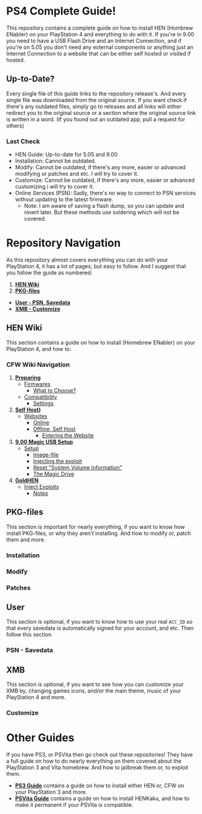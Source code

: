 # PS4 Complete Guide!

This repository contains a complete guide on how to install HEN (Hombrew ENabler) on your PlayStation 4 and everything to do with it. If you're in 9.00 you need to have a USB Flash Drive and an Internet Connection, and if you're on 5.05 you don't need any external components or anything just an Internet Connection to a website that can be either self hosted or visited if hosted.

## Up-to-Date?

Every single file of this guide links to the repository release's. And every single file was downloaded from the original source. If you want check if there's any outdated files, simply go to releases and all links will either redirect you to the original source or a section where the original source link is written in a word. (If you found out an outdated app, pull a request for others)

### Last Check

- HEN Guide: Up-to-date for 5.05 and 9.00
- Installation: Cannot be outdated.
- Modify: Cannot be outdated, if there's any more, easier or advanced modifying or patches and etc. I will try to cover it.
- Customize: Cannot be outdated, if there's any more, easier or advanced customizing i will try to cover it.
- Online Services (PSN): Sadly, there's no way to connect to PSN services without updating to the latest firmware.
    - Note: I am aware of saving a flash dump, so you can update and revert later. But these methods use soldering which will not be covered.

# Repository Navigation

As this repository almost covers everything you can do with your PlayStation 4, it has a lot of pages, but easy to follow. And I suggest that you follow the guide as numbered:

1. **[HEN Wiki](#hen-wiki)**
2. **[PKG-files](#pkg-files)**
- **[User - PSN, Savedata](#user)**
- **[XMB - Customize](#xmb)**


## HEN Wiki

This section contains a guide on how to install (Homebrew ENabler) on your PlayStation 4, and how to:

### CFW Wiki Navigation

1. **[Preparing](https://github.com/ZHassanQ/PS4-Guide/wiki/1.-Preparing)**
    - [Firmwares](https://github.com/ZHassanQ/PS4-Guide/wiki/1.-Preparing#firmwares)
      - [What to Choose?](https://github.com/ZHassanQ/PS4-Guide/wiki/1.-Preparing#what-to-choose)
    - [Compatibility](https://github.com/ZHassanQ/PS4-Guide/wiki/1.-Preparing#compatibility)
      - [Settings](https://github.com/ZHassanQ/PS4-Guide/wiki/1.-Preparing#settings)
2. **[Self Host](https://github.com/ZHassanQ/PS4-Guide/wiki/2.-Websites,-Host))**
    - [Websites](https://github.com/ZHassanQ/PS4-Guide/wiki/2.-Websites,-Host#websites)
      - [Online](https://github.com/ZHassanQ/PS4-Guide/wiki/2.-Websites,-Host#online)
      - [Offline, Self Host](https://github.com/ZHassanQ/PS4-Guide/wiki/2.-Websites,-Host#offline-self-host)
        - [Entering the Website](https://github.com/ZHassanQ/PS4-Guide/wiki/2.-Websites,-Host#entering-the-website)
3. **[9.00 Magic USB Setup](https://github.com/ZHassanQ/PS4-Guide/wiki/3.-9.00-Magic-USB-Setup)**
    - [Setup](https://github.com/ZHassanQ/PS4-Guide/wiki/3.-9.00-Magic-USB-Setup#setup)
       - [Image-file](https://github.com/ZHassanQ/PS4-Guide/wiki/3.-9.00-Magic-USB-Setup#image-file)
        - [Injecting the exploit](https://github.com/ZHassanQ/PS4-Guide/wiki/3.-9.00-Magic-USB-Setup#injecting-the-exploit)
        - [Reset "System Volume Information"](https://github.com/ZHassanQ/PS4-Guide/wiki/3.-9.00-Magic-USB-Setup#reset-system-volume-information)
       - [The Magic Drive](https://github.com/ZHassanQ/PS4-Guide/wiki/3.-9.00-Magic-USB-Setup#the-magic-drive)
4. **[GoldHEN](https://github.com/ZHassanQ/PS4-Guide/wiki/4.-GoldHEN)**
    - [Inject Exploits](https://github.com/ZHassanQ/PS4-Guide/wiki/4.-GoldHEN#injecting-the-exploit)
      - [Notes](https://github.com/ZHassanQ/PS4-Guide/wiki/4.-GoldHEN#notes)

## PKG-files

This section is important for nearly everything, if you want to know how install PKG-files, or why they aren't installing. And how to modify or, patch them and more.

### Installation
### Modify
### Patches


## User

This section is optional, if you want to know how to use your real `ACC_ID` so that every savedata is automatically signed for your account, and etc. Then follow this section.

### PSN - Savedata


## XMB

This section is optional, if you want to see how you can customize your XMB by, changing games icons, and/or the main theme, music of your PlayStation 4 and more.

### Customize


# Other Guides

If you have PS3, or PSVita then go check out these repositories! They have a full guide on how to do nearly everything on them covered about the PlayStation 3 and Vita homebrew. And how to jailbreak them or, to exploit them.

- **[PS3 Guide](https://github.com/ZHassanQ/PS3-Guide)** contains a guide on how to install either HEN or, CFW on your PlayStation 3 and more.
- **[PSVita Guide](https://github.com/ZHassanQ/PSVita-Guide)** contains a guide on how to install HENKaku, and how to make it permanent if your PSVita is compatible.

